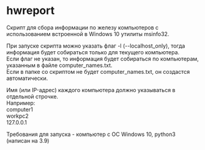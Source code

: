 # hwreport

Скрипт для сбора информации по железу компьютеров с использованием встроенной в Windows 10 утилиты msinfo32.

При запуске скрипта можно указать флаг -l (--localhost_only), тогда информация будет собираться только для текущего компьютера.  
Если флаг не указан, то информация будет собираться по компьютерам, указанным в файле computer_names.txt.  
Если в папке со скриптом не будет computer_names.txt, он создастся автоматически.  

Имя (или IP-адрес) каждого компьютера должно указываться в отдельной строчке.  
Например:  
computer1  
workpc2  
127.0.0.1

Требования для запуска - компьютер с ОС Windows 10, python3 (написан на 3.9)
